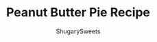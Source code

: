---
layout: ../../layouts/MarkdownPostLayout.astro
title: Peanut Butter Pie Recipe
author: ShugarySweets
pubDate: 2019-01-15
description: "Using a Pillsbury pie crust as the base, this rich and delicious Peanut Butter Mousse Pie will be gone in no time! Dont forget the Dark chocolate ganache drizzled on top!"
image_url: https://www.shugarysweets.com/wp-content/uploads/2019/01/untitledpie2.jpg
tags: ["Desserts","American"]
calories: 602
protein: 9
carbohydrates: 44
fats: 45
fiber: 3
ingredients: ["1 Pillsbury pie crust (single pie crust only)","1/2 cup cold water","1 envelope unflavored gelatin","1 cup creamy peanut butter","1 package (8 ounce) cream cheese, softened","3 cups heavy whipping cream","1 cup granulated sugar","1/2 cup milk chocolate","1/2 cup heavy whipping cream"]
serves: 12
time: "4 hours 30 minutes"
prepTime: "20 minutes"
instructions: ["Unroll pie crust and press into the bottom of a 9inch springform pan. Poke with a fork and bake according to package directions (for single crust recipe). Set aside to cool.","For the mousse, pour cold water into a small saucepan. Sprinkle with gelatin. Allow to bloom (absorb water) for two minutes. Heat saucepan on low and whisk gelatin water for several minutes until completely absorbed and dissolved. Remove from heat.","In a large mixing bowl, beat cream cheese with peanut butter. Add gelatin mixture and beat for about 2 minutes. Set aside.","In a clean and dry mixing bowl, beat heavy cream with sugar on high until soft peaks form (several minutes). Fold in peanut butter mixture and combine completely. Pour over cooled crust and refrigerate several hours (or overnight).","To remove springform pan, use a plastic knife and run it along the edges. Release spring and life up. Pie should be set up nicely on the insert.","For the ganache, combine the chocolate with the heavy cream in a microwave safe bowl.","Heat for 30 seconds. Stir and heat an additional 30 seconds. Stir until smooth. Drizzle over pie. Serve immediately or return to refrigerator until ready to serve. Best eaten within 3 days. ENJOY."]
nutrition: ["602 calories","44 grams carbohydrates","76 milligrams cholesterol","45 grams fat","3 grams fiber","9 grams protein","22 grams saturated fat","251 milligrams sodium","26 grams sugar","1 grams trans fat","19 grams unsaturated fat"]
---